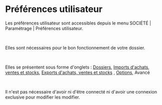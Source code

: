 # Préférences utilisateur



Les préférences utilisateur sont accessibles depuis le menu SOCIÉTÉ | Paramétrage | Préférences utilisateur.


 


Elles sont nécessaires pour le bon fonctionnement de votre dossier.


 


Elles se présentent sous forme d'onglets : [Dossiers](../2-1/OngletDossiers.md), [Imports d'achats, ventes et stocks](../2-2/OngletImportAchatsVentesStocks.md), [Exports d'achats, ventes et stocks](../2-3/OngletExportsAchatsVentesStocks.md) , [Options](../2-4/OngletOptions.md), Avancé


 


Il n'est pas nécessaire d'avoir ni d'être connecté ni d'avoir une connexion exclusive pour modifier les modifier.


